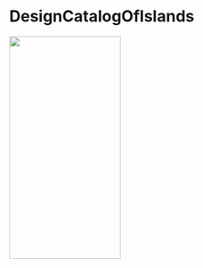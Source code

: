 # DesignCatalogOfIslands

<img src="https://github.com/aleksandr-hrankin/pictures/blob/main/design_catalog_of_islands.gif" width="200" height="400"/>
